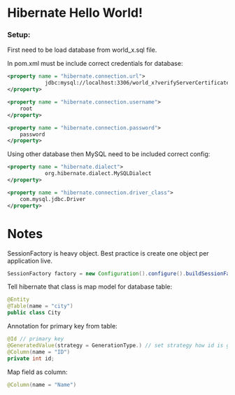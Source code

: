 # Hibernate Hello World!

### Setup:
First need to be load database from world_x.sql file.

In pom.xml must be include correct credentials for database:

```xml
<property name = "hibernate.connection.url">
            jdbc:mysql://localhost:3306/world_x?verifyServerCertificate=false&amp;useSSL=true&amp;useLegacyDatetimeCode=false&amp;serverTimezone=UTC
</property>

<property name = "hibernate.connection.username">
	root
</property>

<property name = "hibernate.connection.password">
	password
</property>
```

Using other database then MySQL need to be included correct config:
```xml
<property name = "hibernate.dialect">
            org.hibernate.dialect.MySQLDialect
</property>

<property name = "hibernate.connection.driver_class">
	com.mysql.jdbc.Driver
</property>
```
        
 # Notes

 SessionFactory is heavy object. Best practice is create one object per application live. 
 ```java
 SessionFactory factory = new Configuration().configure().buildSessionFactory();
 ```
 
 Tell hibernate that class is map model for database table:
 ```java
 @Entity
 @Table(name = "city")
 public class City
 ```
 
 Annotation for primary key from table:
 ```java
 @Id // primary key
 @GeneratedValue(strategy = GenerationType.) // set strategy how id is generating
 @Column(name = "ID")
 private int id;
 ```
 
 Map field as column:
 ```java
 @Column(name = "Name")
 ```
 